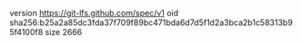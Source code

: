 version https://git-lfs.github.com/spec/v1
oid sha256:b25a2a85dc3fda37f709f89bc471bda6d7d5f1d2a3bca2b1c58313b95f4100f8
size 2666
